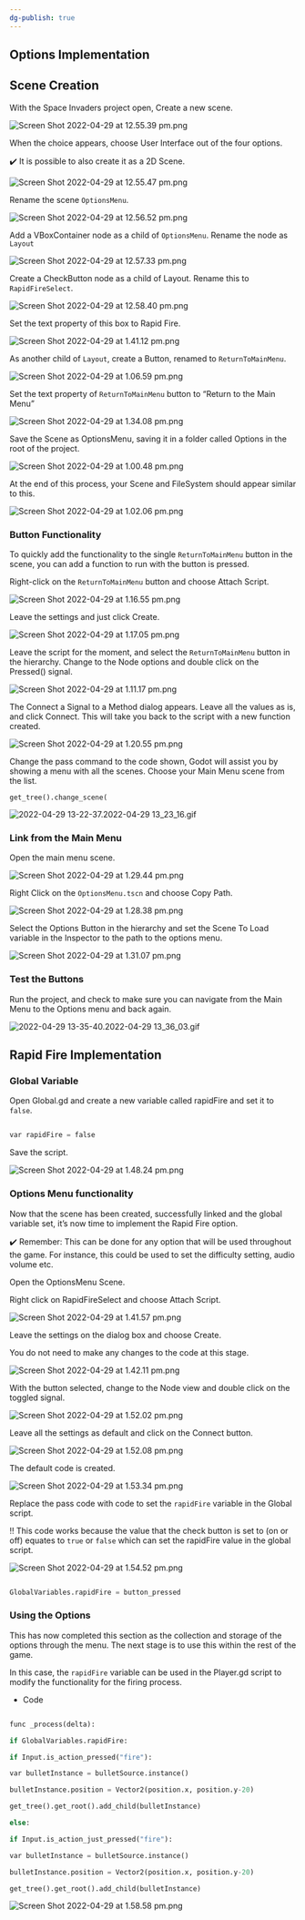 ```yaml
---
dg-publish: true
---
```

## Options Implementation

  

## Scene Creation

  

With the Space Invaders project open, Create a new scene.

  

![Screen Shot 2022-04-29 at 12.55.39 pm.png](Notionimp/images/Screen_Shot_2022-04-29_at_12.55.39_pm.png)

  

When the choice appears, choose User Interface out of the four options.

  

<aside>

✔️ It is possible to also create it as a 2D Scene.

  

</aside>

  

![Screen Shot 2022-04-29 at 12.55.47 pm.png](Notionimp/images/Screen_Shot_2022-04-29_at_12.55.47_pm.png)

  

Rename the scene `OptionsMenu`.

  

![Screen Shot 2022-04-29 at 12.56.52 pm.png](Notionimp/images/Screen_Shot_2022-04-29_at_12.56.52_pm.png)

  

Add a VBoxContainer node as a child of `OptionsMenu`. Rename the node as `Layout`

  

![Screen Shot 2022-04-29 at 12.57.33 pm.png](Notionimp/images/Screen_Shot_2022-04-29_at_12.57.33_pm.png)

  

Create a CheckButton node as a child of Layout. Rename this to `RapidFireSelect`.

  

![Screen Shot 2022-04-29 at 12.58.40 pm.png](Notionimp/images/Screen_Shot_2022-04-29_at_12.58.40_pm.png)

  

Set the text property of this box to Rapid Fire.

  

![Screen Shot 2022-04-29 at 1.41.12 pm.png](Notionimp/images/Screen_Shot_2022-04-29_at_1.41.12_pm.png)

  

As another child of `Layout`, create a Button, renamed to `ReturnToMainMenu`.

  

![Screen Shot 2022-04-29 at 1.06.59 pm.png](Notionimp/images/Screen_Shot_2022-04-29_at_1.06.59_pm.png)

  

Set the text property of `ReturnToMainMenu` button to “Return to the Main Menu”

  

![Screen Shot 2022-04-29 at 1.34.08 pm.png](Notionimp/images/Screen_Shot_2022-04-29_at_1.34.08_pm.png)

  

Save the Scene as OptionsMenu, saving it in a folder called Options in the root of the project.

  

![Screen Shot 2022-04-29 at 1.00.48 pm.png](Notionimp/images/Screen_Shot_2022-04-29_at_1.00.48_pm.png)

  

At the end of this process, your Scene and FileSystem should appear similar to this.

  

![Screen Shot 2022-04-29 at 1.02.06 pm.png](Notionimp/images/Screen_Shot_2022-04-29_at_1.02.06_pm.png)

  

### Button Functionality

  

To quickly add the functionality to the single `ReturnToMainMenu` button in the scene, you can add a function to run with the button is pressed.

  

Right-click on the `ReturnToMainMenu` button and choose Attach Script.

  

![Screen Shot 2022-04-29 at 1.16.55 pm.png](Notionimp/images/Screen_Shot_2022-04-29_at_1.16.55_pm.png)

  

Leave the settings and just click Create.

  

![Screen Shot 2022-04-29 at 1.17.05 pm.png](Notionimp/images/Screen_Shot_2022-04-29_at_1.17.05_pm.png)

  

Leave the script for the moment, and select the `ReturnToMainMenu` button in the hierarchy. Change to the Node options and double click on the Pressed() signal.

  

![Screen Shot 2022-04-29 at 1.11.17 pm.png](Notionimp/images/Screen_Shot_2022-04-29_at_1.11.17_pm.png)

  

The Connect a Signal to a Method dialog appears. Leave all the values as is, and click Connect. This will take you back to the script with a new function created.

  

![Screen Shot 2022-04-29 at 1.20.55 pm.png](Notionimp/images/Screen_Shot_2022-04-29_at_1.20.55_pm.png)

  

Change the pass command to the code shown, Godot will assist you by showing a menu with all the scenes. Choose your Main Menu scene from the list.

  

`get_tree().change_scene(`

  

![2022-04-29 13-22-37.2022-04-29 13_23_16.gif](Notionimp/images/2022-04-29_13-22-37.2022-04-29_13_23_16.gif)

  

### Link from the Main Menu

  

Open the main menu scene.

  

![Screen Shot 2022-04-29 at 1.29.44 pm.png](Notionimp/images/Screen_Shot_2022-04-29_at_1.29.44_pm.png)

  

Right Click on the `OptionsMenu.tscn` and choose Copy Path.

  

![Screen Shot 2022-04-29 at 1.28.38 pm.png](Notionimp/images/Screen_Shot_2022-04-29_at_1.28.38_pm.png)

  

Select the Options Button in the hierarchy and set the Scene To Load variable in the Inspector to the path to the options menu.

  

![Screen Shot 2022-04-29 at 1.31.07 pm.png](Notionimp/images/Screen_Shot_2022-04-29_at_1.31.07_pm.png)

  

### Test the Buttons

  

Run the project, and check to make sure you can navigate from the Main Menu to the Options menu and back again.

  

![2022-04-29 13-35-40.2022-04-29 13_36_03.gif](Notionimp/images/2022-04-29_13-35-40.2022-04-29_13_36_03.gif)

  

## Rapid Fire Implementation

  

### Global Variable

  

Open Global.gd and create a new variable called rapidFire and set it to `false`.

  

```python

var rapidFire = false

```

  

Save the script.

  

![Screen Shot 2022-04-29 at 1.48.24 pm.png](Notionimp/images/Screen_Shot_2022-04-29_at_1.48.24_pm.png)

  

### Options Menu functionality

  

Now that the scene has been created, successfully linked and the global variable set, it’s now time to implement the Rapid Fire option.

  

<aside>

✔️ Remember: This can be done for any option that will be used throughout the game. For instance, this could be used to set the difficulty setting, audio volume etc.

  

</aside>

  

Open the OptionsMenu Scene.

  

Right click on RapidFireSelect and choose Attach Script.

  

![Screen Shot 2022-04-29 at 1.41.57 pm.png](Notionimp/images/Screen_Shot_2022-04-29_at_1.41.57_pm.png)

  

Leave the settings on the dialog box and choose Create.

  

You do not need to make any changes to the code at this stage.

  

![Screen Shot 2022-04-29 at 1.42.11 pm.png](Notionimp/images/Screen_Shot_2022-04-29_at_1.42.11_pm.png)

  

With the button selected, change to the Node view and double click on the toggled signal.

  

![Screen Shot 2022-04-29 at 1.52.02 pm.png](Notionimp/images/Screen_Shot_2022-04-29_at_1.52.02_pm.png)

  

Leave all the settings as default and click on the Connect button.

  

![Screen Shot 2022-04-29 at 1.52.08 pm.png](Notionimp/images/Screen_Shot_2022-04-29_at_1.52.08_pm.png)

  

The default code is created.

  

![Screen Shot 2022-04-29 at 1.53.34 pm.png](Notionimp/images/Screen_Shot_2022-04-29_at_1.53.34_pm.png)

  

Replace the pass code with code to set the `rapidFire` variable in the Global script.

  

<aside>

‼️ This code works because the value that the check button is set to (on or off) equates to `true` or `false` which can set the rapidFire value in the global script.

  

</aside>

  

![Screen Shot 2022-04-29 at 1.54.52 pm.png](Notionimp/images/Screen_Shot_2022-04-29_at_1.54.52_pm.png)

  

```python

GlobalVariables.rapidFire = button_pressed

```

  

### Using the Options

  

This has now completed this section as the collection and storage of the options through the menu. The next stage is to use this within the rest of the game.

  

In this case, the `rapidFire` variable can be used in the Player.gd script to modify the functionality for the firing process.

  

- Code

```python

func _process(delta):

if GlobalVariables.rapidFire:

if Input.is_action_pressed("fire"):

var bulletInstance = bulletSource.instance()

bulletInstance.position = Vector2(position.x, position.y-20)

get_tree().get_root().add_child(bulletInstance)

else:

if Input.is_action_just_pressed("fire"):

var bulletInstance = bulletSource.instance()

bulletInstance.position = Vector2(position.x, position.y-20)

get_tree().get_root().add_child(bulletInstance)

```

  

![Screen Shot 2022-04-29 at 1.58.58 pm.png](Notionimp/images/Screen_Shot_2022-04-29_at_1.58.58_pm.png)

  